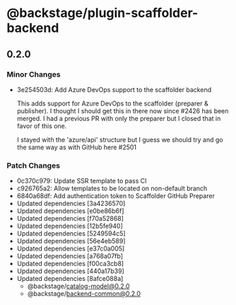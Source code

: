 # @backstage/plugin-scaffolder-backend

## 0.2.0
### Minor Changes

- 3e254503d: Add Azure DevOps support to the scaffolder backend
  
  This adds support for Azure DevOps to the scaffolder (preparer & publisher). I thought I should get this in there now since #2426 has been merged. I had a previous PR with only the preparer but I closed that in favor of this one.
  
  I stayed with the 'azure/api' structure but I guess we should try and go the same way as with GitHub here #2501

### Patch Changes

- 0c370c979: Update SSR template to pass CI
- c926765a2: Allow templates to be located on non-default branch
- 6840a68df: Add authentication token to Scaffolder GitHub Preparer
- Updated dependencies [3a4236570]
- Updated dependencies [e0be86b6f]
- Updated dependencies [f70a52868]
- Updated dependencies [12b5fe940]
- Updated dependencies [5249594c5]
- Updated dependencies [56e4eb589]
- Updated dependencies [e37c0a005]
- Updated dependencies [a768a07fb]
- Updated dependencies [f00ca3cb8]
- Updated dependencies [440a17b39]
- Updated dependencies [8afce088a]
  - @backstage/catalog-model@0.2.0
  - @backstage/backend-common@0.2.0
